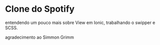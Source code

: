 # Clone do Spotify

entendendo um pouco mais sobre View em Ionic, trabalhando o swipper e SCSS.










agradecimento ao Simmon Grimm


